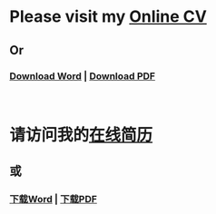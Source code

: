 # Please visit my [Online CV](https://RaGNaroK0301.github.io)

## Or

### [Download Word](https://ragnarok0301.github.io/resume/CV.docx) | [Download PDF](https://ragnarok0301.github.io/resume/CV.pdf)
<br />

# 请访问我的[在线简历](https://RaGNaroK0301.github.io)

## 或

### [下载Word](https://ragnarok0301.github.io/resume/简历.docx) | [下载PDF](https://ragnarok0301.github.io/resume/简历.pdf)
